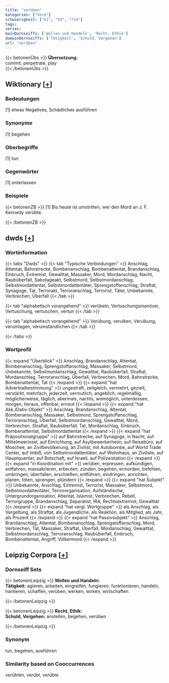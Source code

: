 ```yaml
---
title: "verüben"
kategorien: ["Verb"]
schwierigkeit: ["k1", "h4", "r14"]
tags:
series:
mainDornseiffs: ['Wollen und Handeln', 'Recht, Ethik']
domainDornseiffs: ['Tätigkeit', 'Schuld, Vergehen']
url: "verüben"
---
```


{{< betonenÜbs >}}
**Übersetzung:**  
commit, perpetrate, play  
{{< /betonenÜbs >}}

## Wiktionary [[+](https://de.wiktionary.org/wiki/verüben)]

### Bedeutungen
[1] etwas Negatives, Schädliches ausführen  

### Synonyme
[1] begehen  

### Oberbegriffe
[1] tun  

### Gegenwörter
[1] unterlassen  

### Beispiele
{{< betonenZB >}}
[1] Bis heute ist umstritten, wer den Mord an J. F. Kennedy verübte.  

{{< /betonenZB >}}


## dwds [[+](https://www.dwds.de/wb/verüben)]

### Wortinformation
{{< tabs "Dwds" >}}
{{< tab "Typische Verbindungen" >}}
Anschlag, Attentat, Bahnstrecke, Bombenanschlag, Bombenattentat, Brandanschlag, Einbruch, Extremist, Gewalttat, Massaker, Mord, Mordanschlag, Nacht, Raubüberfall, Sabotageakt, Selbstmord, Selbstmordanschlag, Selbstmordattentat, Selbstmordattentäter, Sprengstoffanschlag, Straftat, Synagoge, Tat, Terrorakt, Terroranschlag, Terrorist, Täter, Unbekannte, Verbrechen, Überfall
{{< /tab >}}

{{< tab "alphabetisch vorangehend" >}}
verübeln, Vertuschungsmanöver, Vertuschung, vertuschen, vertun
{{< /tab >}}

{{< tab "alphabetisch vorangehend" >}}
Verübung, verulken, Verulkung, verumlagen, verumständlichen
{{< /tab >}}

{{< /tabs >}}

### Wortprofil
{{< expand "Überblick" >}} Anschlag, Brandanschlag, Attentat, Bombenanschlag, Sprengstoffanschlag, Massaker, Selbstmord, Unbekannte, Selbstmordanschlag, Gewalttat, Raubüberfall, Straftat, Mordanschlag, Terroranschlag, Überfall, Verbrechen, Mord, Bahnstrecke, Bombenattentat, Tat {{< /expand >}}
{{< expand "hat Adverbialbestimmung" >}} ungestraft, zeitgleich, vermehrt, gezielt, verstärkt, mehrfach, jederzeit, vermutlich, angeblich, regelmäßig, möglicherweise, täglich, abermals, nachts, womöglich, unterdessen, morgen, heraus, offenbar, erneut {{< /expand >}}
{{< expand "hat Akk./Dativ-Objekt" >}} Anschlag, Brandanschlag, Attentat, Bombenanschlag, Massaker, Selbstmord, Sprengstoffanschlag, Terroranschlag, Überfall, Selbstmordanschlag, Gewalttat, Mord, Verbrechen, Straftat, Raubüberfall, Tat, Mordanschlag, Einbruch, Bombenattentat, Selbstmordattentat {{< /expand >}}
{{< expand "hat Präpositionalgruppe" >}} auf Bahnstrecke, auf Synagoge, in Nacht, auf Mittelmeerinsel, auf Einrichtung, auf Asylbewerberheim, auf Reisebüro, auf Moschee, an Zivilbevölkerung, an Zivilist, mit Autobombe, auf World Trade Center, auf Imbiß, von Selbstmordattentäter, auf Wohnhaus, an Ziviliste, auf Hauptquartier, auf Botschaft, auf Israeli, auf Polizeistation {{< /expand >}}
{{< expand "in Koordination mit" >}} verüben, erpressen, aufkündigen, entfahren, massakrieren, erbeuten, zünden, begehen, ermorden, befehlen, umbringen, überfallen, erschießen, entführen, eindringen, anrichten, planen, töten, sprengen, plündern {{< /expand >}}
{{< expand "hat Subjekt" >}} Unbekannte, Anschlag, Extremist, Terrorist, Massaker, Selbstmord, Selbstmordattentäter, Terrororganisation, Aufständische, Untergrundorganisation, Attentat, Islamist, Verbrechen, Rebell, Terrorgruppe, Brandanschlag, Separatist, IRA, Rechtsextremist, Gewalttat {{< /expand >}}
{{< expand "hat vergl. Wortgruppe" >}} als Anschlag, als Vergeltung, als Straftat, als Jugendliche, als Reaktion, als Mitglied, als Jahr, als Prozent {{< /expand >}}
{{< expand "hat Passivsubjekt" >}} Anschlag, Brandanschlag, Attentat, Bombenanschlag, Sprengstoffanschlag, Mord, Verbrechen, Tat, Massaker, Straftat, Überfall, Mordanschlag, Gewalttat, Selbstmordanschlag, Terroranschlag, Raubüberfall, Einbruch, Bombenattentat, Angriff, Völkermord {{< /expand >}}

## Leipzig Corpora [[+](https://corpora.uni-leipzig.de/en/res?word=verüben&corpusId=deu_newscrawl-public_2018)]

### Dornseiff Sets
{{< betonenLeipzig >}}
**Wollen und Handeln:**  
**Tätigkeit:** agieren, arbeiten, eingreifen, fungieren, funktionieren, handeln, hantieren, schaffen, verüben, werken, wirken, wirtschaften  

{{< /betonenLeipzig >}}


{{< betonenLeipzig >}}
**Recht, Ethik:**  
**Schuld, Vergehen:** anstellen, begehen, verüben  

{{< /betonenLeipzig >}}

### Synonym
tun, begehen, ausführen


### Similarity based on Cooccurrences
verübten, verübt, verübte

